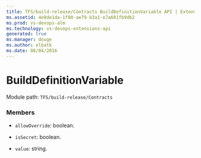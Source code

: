 ```yaml
---
title: TFS/build-release/Contracts BuildDefinitionVariable API | Extensions for Visual Studio Team Services
ms.assetid: 4e8de1da-1f80-ae79-b3a1-e7a601fb9db2
ms.prod: vs-devops-alm
ms.technology: vs-devops-extensions-api
generated: true
ms.manager: douge
ms.author: elbatk
ms.date: 08/04/2016
---
```


# BuildDefinitionVariable

Module path: `TFS/build-release/Contracts`


### Members

* `allowOverride`: boolean. 

* `isSecret`: boolean. 

* `value`: string. 

